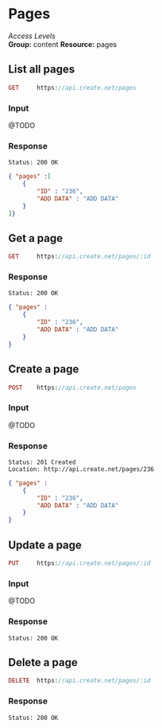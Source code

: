 Pages
=============

*Access Levels*    
__Group:__ content
__Resource:__ pages

List all pages
-------------------

```php
GET 	https://api.create.net/pages
```

### Input

@TODO

### Response

```console
Status: 200 OK
```

```json
{ "pages" :[ 
	{
		"ID" : "236",
		"ADD DATA" : "ADD DATA"
	}
]}
```

Get a page
----------

```php
GET 	https://api.create.net/pages/:id
```

### Response

```console
Status: 200 OK
```

```json
{ "pages" : 
	{
		"ID" : "236",
		"ADD DATA" : "ADD DATA"
	}
}
```

Create a page
-------------

```php
POST 	https://api.create.net/pages
```

### Input

@TODO

### Response

```console
Status: 201 Created
Location: http://api.create.net/pages/236
```

```json
{ "pages" : 
	{
		"ID" : "236",
		"ADD DATA" : "ADD DATA"
	}
}
```

Update a page
-------------

```php
PUT 	https://api.create.net/pages/:id
```

### Input

@TODO

### Response

```console
Status: 200 OK
```

Delete a page
-------------

```php
DELETE 	https://api.create.net/pages/:id
```

### Response

```console
Status: 200 OK
```